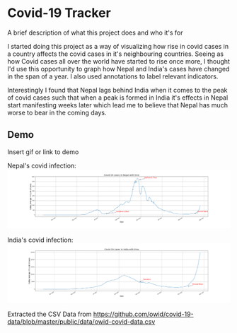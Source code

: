 
# Covid-19 Tracker

A brief description of what this project does and who it's for

I started doing this project as a way of visualizing how rise in covid cases in a country affects the covid cases in it's neighbouring countries. Seeing as how Covid cases all over the world have started to rise once more, I thought I'd use this opportunity to graph how Nepal and India's cases have changed in the span of a year.
I also used annotations to label relevant indicators.

Interestingly I found that Nepal lags behind India when it comes to the peak of covid cases such that when a peak is formed in India it's effects in Nepal start manifesting weeks later which lead me to believe that Nepal has much worse to bear in the coming days.





## Demo

Insert gif or link to demo

Nepal's covid infection:
![nepal](https://github.com/SuprimDevkota/Covid-19_impact/blob/master/nepal.png)

India's covid infection:
![india](https://github.com/SuprimDevkota/Covid-19_impact/blob/master/india.png)

Extracted the CSV Data from https://github.com/owid/covid-19-data/blob/master/public/data/owid-covid-data.csv
